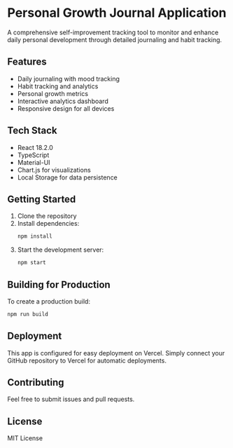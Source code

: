 # Personal Growth Journal Application

A comprehensive self-improvement tracking tool to monitor and enhance daily personal development through detailed journaling and habit tracking.

## Features

- Daily journaling with mood tracking
- Habit tracking and analytics
- Personal growth metrics
- Interactive analytics dashboard
- Responsive design for all devices

## Tech Stack

- React 18.2.0
- TypeScript
- Material-UI
- Chart.js for visualizations
- Local Storage for data persistence

## Getting Started

1. Clone the repository
2. Install dependencies:
   ```bash
   npm install
   ```
3. Start the development server:
   ```bash
   npm start
   ```

## Building for Production

To create a production build:
```bash
npm run build
```

## Deployment

This app is configured for easy deployment on Vercel. Simply connect your GitHub repository to Vercel for automatic deployments.

## Contributing

Feel free to submit issues and pull requests.

## License

MIT License
